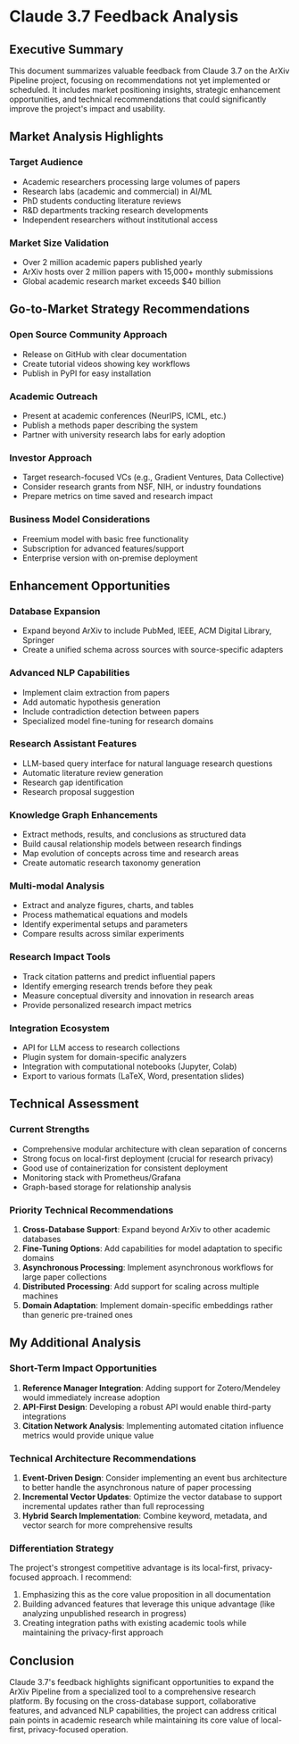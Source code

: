 # Claude 3.7 Feedback Analysis

## Executive Summary
This document summarizes valuable feedback from Claude 3.7 on the ArXiv Pipeline project, focusing on recommendations not yet implemented or scheduled. It includes market positioning insights, strategic enhancement opportunities, and technical recommendations that could significantly improve the project's impact and usability.

## Market Analysis Highlights

### Target Audience
- Academic researchers processing large volumes of papers
- Research labs (academic and commercial) in AI/ML
- PhD students conducting literature reviews
- R&D departments tracking research developments
- Independent researchers without institutional access

### Market Size Validation
- Over 2 million academic papers published yearly
- ArXiv hosts over 2 million papers with 15,000+ monthly submissions
- Global academic research market exceeds $40 billion

## Go-to-Market Strategy Recommendations

### Open Source Community Approach
- Release on GitHub with clear documentation
- Create tutorial videos showing key workflows
- Publish in PyPI for easy installation

### Academic Outreach
- Present at academic conferences (NeurIPS, ICML, etc.)
- Publish a methods paper describing the system
- Partner with university research labs for early adoption

### Investor Approach
- Target research-focused VCs (e.g., Gradient Ventures, Data Collective)
- Consider research grants from NSF, NIH, or industry foundations
- Prepare metrics on time saved and research impact

### Business Model Considerations
- Freemium model with basic free functionality
- Subscription for advanced features/support
- Enterprise version with on-premise deployment

## Enhancement Opportunities

### Database Expansion
- Expand beyond ArXiv to include PubMed, IEEE, ACM Digital Library, Springer
- Create a unified schema across sources with source-specific adapters

### Advanced NLP Capabilities
- Implement claim extraction from papers
- Add automatic hypothesis generation
- Include contradiction detection between papers
- Specialized model fine-tuning for research domains

### Research Assistant Features
- LLM-based query interface for natural language research questions
- Automatic literature review generation
- Research gap identification
- Research proposal suggestion

### Knowledge Graph Enhancements
- Extract methods, results, and conclusions as structured data
- Build causal relationship models between research findings
- Map evolution of concepts across time and research areas
- Create automatic research taxonomy generation

### Multi-modal Analysis
- Extract and analyze figures, charts, and tables
- Process mathematical equations and models
- Identify experimental setups and parameters
- Compare results across similar experiments

### Research Impact Tools
- Track citation patterns and predict influential papers
- Identify emerging research trends before they peak
- Measure conceptual diversity and innovation in research areas
- Provide personalized research impact metrics

### Integration Ecosystem
- API for LLM access to research collections
- Plugin system for domain-specific analyzers
- Integration with computational notebooks (Jupyter, Colab)
- Export to various formats (LaTeX, Word, presentation slides)

## Technical Assessment

### Current Strengths
- Comprehensive modular architecture with clean separation of concerns
- Strong focus on local-first deployment (crucial for research privacy)
- Good use of containerization for consistent deployment
- Monitoring stack with Prometheus/Grafana
- Graph-based storage for relationship analysis

### Priority Technical Recommendations
1. **Cross-Database Support**: Expand beyond ArXiv to other academic databases
2. **Fine-Tuning Options**: Add capabilities for model adaptation to specific domains
3. **Asynchronous Processing**: Implement asynchronous workflows for large paper collections
4. **Distributed Processing**: Add support for scaling across multiple machines
5. **Domain Adaptation**: Implement domain-specific embeddings rather than generic pre-trained ones

## My Additional Analysis

### Short-Term Impact Opportunities
1. **Reference Manager Integration**: Adding support for Zotero/Mendeley would immediately increase adoption
2. **API-First Design**: Developing a robust API would enable third-party integrations
3. **Citation Network Analysis**: Implementing automated citation influence metrics would provide unique value

### Technical Architecture Recommendations
1. **Event-Driven Design**: Consider implementing an event bus architecture to better handle the asynchronous nature of paper processing
2. **Incremental Vector Updates**: Optimize the vector database to support incremental updates rather than full reprocessing
3. **Hybrid Search Implementation**: Combine keyword, metadata, and vector search for more comprehensive results

### Differentiation Strategy
The project's strongest competitive advantage is its local-first, privacy-focused approach. I recommend:
1. Emphasizing this as the core value proposition in all documentation
2. Building advanced features that leverage this unique advantage (like analyzing unpublished research in progress)
3. Creating integration paths with existing academic tools while maintaining the privacy-first approach

## Conclusion
Claude 3.7's feedback highlights significant opportunities to expand the ArXiv Pipeline from a specialized tool to a comprehensive research platform. By focusing on the cross-database support, collaborative features, and advanced NLP capabilities, the project can address critical pain points in academic research while maintaining its core value of local-first, privacy-focused operation.
